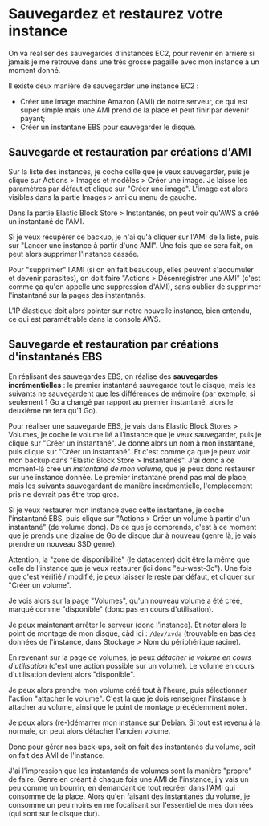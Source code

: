 # Sauvegardez et restaurez votre instance

On va réaliser des sauvegardes d'instances EC2, pour revenir en arrière si jamais je me retrouve dans une très grosse pagaille avec mon instance à un moment donné.

Il existe deux manière de sauvegarder une instance EC2 :

- Créer une image machine Amazon (AMI) de notre serveur, ce qui est super simple mais une AMI prend de la place et peut finir par devenir payant;
- Créer un instantané EBS pour sauvegarder le disque.

## Sauvegarde et restauration par créations d'AMI

Sur la liste des instances, je coche celle que je veux sauvegarder, puis je clique sur Actions > Images et modèles > Créer une image. Je laisse les paramètres par défaut et clique sur "Créer une image". L'image est alors visibles dans la partie Images > ami du menu de gauche.

Dans la partie Elastic Block Store > Instantanés, on peut voir qu'AWS a créé un instantané de l'AMI.

Si je veux récupérer ce backup, je n'ai qu'à cliquer sur l'AMI de la liste, puis sur "Lancer une instance à partir d'une AMI". Une fois que ce sera fait, on peut alors supprimer l'instance cassée.

Pour "supprimer" l'AMI (si on en fait beaucoup, elles peuvent s'accumuler et devenir parasites), on doit faire "Actions > Désenregistrer une AMI" (c'est comme ça qu'on appelle une suppression d'AMI), sans oublier de supprimer l'instantané sur la pages des instantanés.

L'IP élastique doit alors pointer sur notre nouvelle instance, bien entendu, ce qui est paramétrable dans la console AWS.

## Sauvegarde et restauration par créations d'instantanés EBS

En réalisant des sauvegardes EBS, on réalise des **sauvegardes incrémentielles** : le premier instantané sauvegarde tout le disque, mais les suivants ne sauvegardent que les différences de mémoire (par exemple, si seulement 1 Go a changé par rapport au premier instantané, alors le deuxième ne fera qu'1 Go).

Pour réaliser une sauvegarde EBS, je vais dans Elastic Block Stores > Volumes, je coche le volume lié à l'instance que je veux sauvegarder, puis je clique sur "Créer un instantané". Je donne alors un nom à mon instantané, puis clique sur "Créer un instantané". Et c'est comme ça que je peux voir mon backup dans "Elastic Block Store > Instantanés". J'ai donc à ce moment-là créé un _instantané de mon volume_, que je peux donc restaurer sur une instance donnée. Le premier instantané prend pas mal de place, mais les suivants sauvegardant de manière incrémentielle, l'emplacement pris ne devrait pas être trop gros.

Si je veux restaurer mon instance avec cette instantané, je coche l'instantané EBS, puis clique sur "Actions > Créer un volume à partir d'un instantané" (de volume donc). De ce que je comprends, c'est à ce moment que je prends une dizaine de Go de disque dur à nouveau (genre là, je vais prendre un nouveau SSD genre).

Attention, la "zone de disponibilité" (le datacenter) doit être la même que celle de l'instance que je veux restaurer (ici donc "eu-west-3c"). Une fois que c'est vérifié / modifié, je peux laisser le reste par défaut, et cliquer sur "Créer un volume".

Je vois alors sur la page "Volumes", qu'un nouveau volume a été créé, marqué comme "disponible" (donc pas en cours d'utilisation).

Je peux maintenant arrêter le serveur (donc l'instance). Et noter alors le point de montage de mon disque, càd ici : `/dev/xvda`  (trouvable en bas des données de l'instance, dans Stockage > Nom du périphérique racine).

En revenant sur la page de volumes, je peux _détacher le volume en cours d'utilisation_ (c'est une action possible sur un volume). Le volume en cours d'utilisation devient alors "disponible".

Je peux alors prendre mon volume créé tout à l'heure, puis sélectionner l'action "attacher le volume". C'est là que je dois renseigner l'instance à attacher au volume, ainsi que le point de montage précédemment noter.

Je peux alors (re-)démarrer mon instance sur Debian. Si tout est revenu à la normale, on peut alors détacher l'ancien volume.

Donc pour gérer nos back-ups, soit on fait des instantanés du volume, soit on fait des AMI de l'instance.

J'ai l'impression que les instantanés de volumes sont la manière "propre" de faire. Genre en créant à chaque fois une AMI de l'instance, j'y vais un peu comme un bourrin, en demandant de tout recréer dans l'AMI qui consomme de la place. Alors qu'en faisant des instantanés du volume, je consomme un peu moins en me focalisant sur l'essentiel de mes données (qui sont sur le disque dur).
